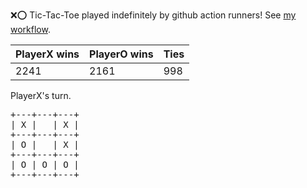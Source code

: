 :x::o: Tic-Tac-Toe played indefinitely by github action runners! See [my workflow](.github/workflows/play.yaml).

|PlayerX wins|PlayerO wins|Ties|
|-|-|-|
|2241|2161|998|

PlayerX's turn.

<pre>
+---+---+---+
| X |   | X |
+---+---+---+
| O |   | X |
+---+---+---+
| O | O | O |
+---+---+---+
</pre>